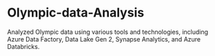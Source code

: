 # Olympic-data-Analysis
Analyzed Olympic data using various tools and technologies, including Azure Data Factory, Data Lake Gen 2, Synapse Analytics, and Azure Databricks.

